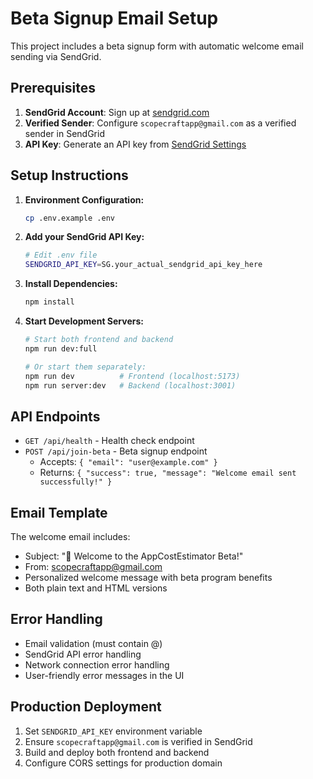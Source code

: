 # Beta Signup Email Setup

This project includes a beta signup form with automatic welcome email sending via SendGrid.

## Prerequisites

1. **SendGrid Account**: Sign up at [sendgrid.com](https://sendgrid.com)
2. **Verified Sender**: Configure `scopecraftapp@gmail.com` as a verified sender in SendGrid
3. **API Key**: Generate an API key from [SendGrid Settings](https://app.sendgrid.com/settings/api_keys)

## Setup Instructions

1. **Environment Configuration:**
   ```bash
   cp .env.example .env
   ```
   
2. **Add your SendGrid API Key:**
   ```bash
   # Edit .env file
   SENDGRID_API_KEY=SG.your_actual_sendgrid_api_key_here
   ```

3. **Install Dependencies:**
   ```bash
   npm install
   ```

4. **Start Development Servers:**
   ```bash
   # Start both frontend and backend
   npm run dev:full
   
   # Or start them separately:
   npm run dev          # Frontend (localhost:5173)
   npm run server:dev   # Backend (localhost:3001)
   ```

## API Endpoints

- `GET /api/health` - Health check endpoint
- `POST /api/join-beta` - Beta signup endpoint
  - Accepts: `{ "email": "user@example.com" }`
  - Returns: `{ "success": true, "message": "Welcome email sent successfully!" }`

## Email Template

The welcome email includes:
- Subject: "👋 Welcome to the AppCostEstimator Beta!"
- From: scopecraftapp@gmail.com
- Personalized welcome message with beta program benefits
- Both plain text and HTML versions

## Error Handling

- Email validation (must contain @)
- SendGrid API error handling
- Network connection error handling
- User-friendly error messages in the UI

## Production Deployment

1. Set `SENDGRID_API_KEY` environment variable
2. Ensure `scopecraftapp@gmail.com` is verified in SendGrid
3. Build and deploy both frontend and backend
4. Configure CORS settings for production domain
